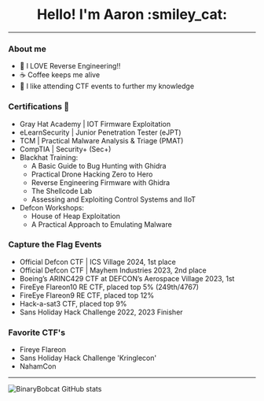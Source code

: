 <div align=center> 
  <h1> Hello! I'm Aaron :smiley_cat: </h1> 
  
---
  
</div>

### About me
- :space_invader: I LOVE Reverse Engineering!!
- ☕ Coffee keeps me alive
- 🧩 I like attending CTF events to further my knowledge

### Certifications 📜
- Gray Hat Academy | IOT Firmware Exploitation
- eLearnSecurity | Junior Penetration Tester (eJPT)
- TCM | Practical Malware Analysis & Triage (PMAT)
- CompTIA | Security+ (Sec+)
- Blackhat Training:
  - A Basic Guide to Bug Hunting with Ghidra
  - Practical Drone Hacking Zero to Hero
  - Reverse Engineering Firmware with Ghidra
  - The Shellcode Lab
  - Assessing and Exploiting Control Systems and IIoT
- Defcon Workshops:
  - House of Heap Exploitation
  - A Practical Approach to Emulating Malware

### Capture the Flag Events
- Official Defcon CTF | ICS Village 2024, 1st place
- Official Defcon CTF | Mayhem Industries 2023, 2nd place
- Boeing’s ARINC429 CTF at DEFCON’s Aerospace Village 2023, 1st
- FireEye Flareon10 RE CTF, placed top 5% (249th/4767)
- FireEye Flareon9 RE CTF, placed top 12%
- Hack-a-sat3 CTF, placed top 9%
- Sans Holiday Hack Challenge 2022, 2023 Finisher
  
### Favorite CTF's
- Fireye Flareon
- Sans Holiday Hack Challenge 'Kringlecon'
- NahamCon

---

![BinaryBobcat GitHub stats](https://github-readme-stats.vercel.app/api?username=binarybobcat&count_private=true&theme=dracula&show_icons=true)
